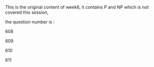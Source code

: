 This is the original content of week6, it contains P and NP which is not covered this session,

the question number is :

608

609

610

611
